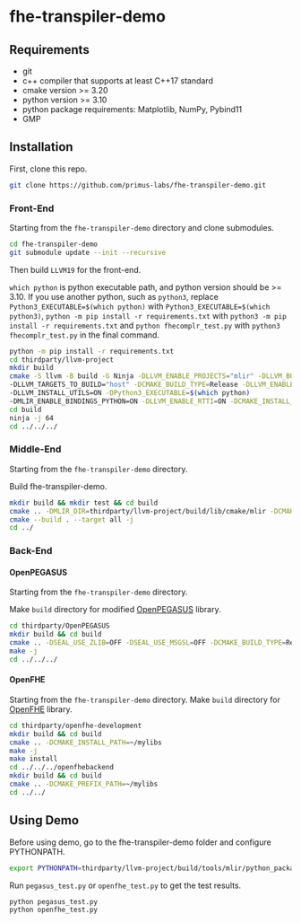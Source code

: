 # fhe-transpiler-demo

## Requirements
- git 
- c++ compiler that supports at least C++17 standard
- cmake version >= 3.20
- python version >= 3.10
- python package requirements: Matplotlib, NumPy, Pybind11
- GMP

## Installation
First, clone this repo.
```bash
git clone https://github.com/primus-labs/fhe-transpiler-demo.git
```

### Front-End
Starting from the ``fhe-transpiler-demo`` directory and clone submodules.
```bash
cd fhe-transpiler-demo
git submodule update --init --recursive
```

Then build ``LLVM19`` for the front-end.

`which python` is python executable path, and python version should be >= 3.10. If you use another python,
such as `python3`, replace `Python3_EXECUTABLE=$(which python)` with `Python3_EXECUTABLE=$(which python3)`,
`python -m pip install -r requirements.txt` with `python3 -m pip install -r requirements.txt`
and `python fhecomplr_test.py` with `python3 fhecomplr_test.py` in the final command.
```bash
python -m pip install -r requirements.txt
cd thirdparty/llvm-project
mkdir build
cmake -S llvm -B build -G Ninja -DLLVM_ENABLE_PROJECTS="mlir" -DLLVM_BUILD_EXAMPLES=ON \
-DLLVM_TARGETS_TO_BUILD="host" -DCMAKE_BUILD_TYPE=Release -DLLVM_ENABLE_ASSERTIONS=ON  \
-DLLVM_INSTALL_UTILS=ON -DPython3_EXECUTABLE=$(which python)                          \
-DMLIR_ENABLE_BINDINGS_PYTHON=ON -DLLVM_ENABLE_RTTI=ON -DCMAKE_INSTALL_PREFIX=~/mylibs/llvm19
cd build
ninja -j 64
cd ../../../
```

### Middle-End
Starting from the ``fhe-transpiler-demo`` directory.

Build fhe-transpiler-demo.
```bash
mkdir build && mkdir test && cd build
cmake .. -DMLIR_DIR=thirdparty/llvm-project/build/lib/cmake/mlir -DCMAKE_INSTALL_PREFIX=~/mylibs/fhetran
cmake --build . --target all -j
cd ../
```

### Back-End
#### OpenPEGASUS
Starting from the ``fhe-transpiler-demo`` directory.

Make ``build`` directory for modified [OpenPEGASUS](https://github.com/ruiyushen/OpenPEGASUS) library.
```bash
cd thirdparty/OpenPEGASUS
mkdir build && cd build
cmake .. -DSEAL_USE_ZLIB=OFF -DSEAL_USE_MSGSL=OFF -DCMAKE_BUILD_TYPE=Release -DCMAKE_INSTALL_PREFIX=~/mylibs/pegasus
make -j
cd ../../../
```

#### OpenFHE
Starting from the ``fhe-transpiler-demo`` directory.
Make ``build`` directory for [OpenFHE](https://github.com/openfheorg/openfhe-development.git) library.
```bash
cd thirdparty/openfhe-development
mkdir build && cd build
cmake .. -DCMAKE_INSTALL_PATH=~/mylibs
make -j
make install
cd ../../../openfhebackend
mkdir build && cd build
cmake .. -DCMAKE_PREFIX_PATH=~/mylibs
cd ../../
```

## Using Demo
Before using demo, go to the fhe-transpiler-demo folder and configure PYTHONPATH.
```bash
export PYTHONPATH=thirdparty/llvm-project/build/tools/mlir/python_packages/mlir_core:${PYTHONPATH}
```

Run  ```pegasus_test.py``` or ```openfhe_test.py``` to get the test results.
```bash
python pegasus_test.py
python openfhe_test.py
```





